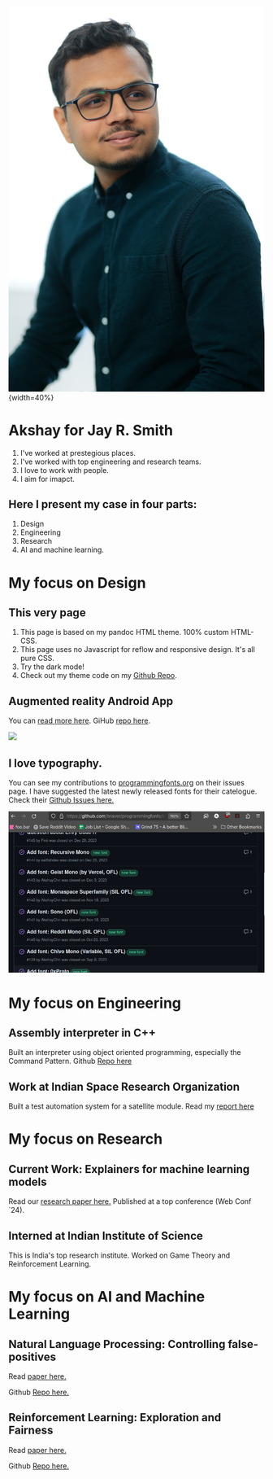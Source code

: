 ![](./images/akshay-linkedin.jpg){width=40%}

# Akshay for Jay R. Smith

1. I've worked at prestegious places.
2. I've worked with top engineering and research teams.
3. I love to work with people.
4. I aim for imapct.

## Here I present my case in four parts:

1. Design
2. Engineering
3. Research
4. AI and machine learning.

# My focus on Design

## This very page

1. This page is based on my pandoc HTML theme. 100% custom HTML-CSS.
2. This page uses no Javascript for reflow and responsive design. It's all pure CSS.
3. Try the dark mode!
4. Check out my theme code on my [Github Repo](https://github.com/AkshayChn/pandoc-html-theme).

## Augmented reality Android App

You can [read more here](https://akych.com/cs428/). GiHub [repo here](https://github.com/AkshayChn/cs428-project-1).

![](https://akych.com/cs428/images/blank-vr.png)


## I love typography.

You can see my contributions to [programmingfonts.org](programmingfonts.org) on their issues page. I have suggested the latest newly released fonts for their catelogue. Check their [Github Issues here.](https://github.com/braver/programmingfonts/issues?q=is%3Aissue+is%3Aclosed)

![](./images/prog.png)

# My focus on Engineering

## Assembly interpreter in C++

Built an interpreter using object oriented programming, especially the Command Pattern. Github [Repo here](https://github.com/AkshayChn/assembly-language-interpreter)

## Work at Indian Space Research Organization

Built a test automation system for a satellite module. Read my [report here](./../Akshay_Report.pdf)

# My focus on Research

## Current Work: Explainers for machine learning models

Read our [research paper here.](https://arxiv.org/abs/2402.06030) Published at a top conference (Web Conf `24).

## Interned at Indian Institute of Science

This is India's top research institute. Worked on Game Theory and Reinforcement Learning.

# My focus on AI and Machine Learning 

## Natural Language Processing: Controlling false-positives

Read [paper here.](./../nlp.pdf)

Github [Repo here.](https://github.com/AkshayChn/cs521)

## Reinforcement Learning: Exploration and Fairness

Read [paper here.](https://github.com/AkshayChn/modern-rl/blob/master/docs/output/main.pdf)

Github [Repo here.](https://github.com/AkshayChn/modern-rl/tree/master)
